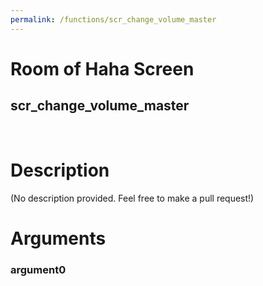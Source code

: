 ```yaml
---
permalink: /functions/scr_change_volume_master
---
```

# Room of Haha Screen  
## scr_change_volume_master  
&nbsp;  
# Description  
(No description provided. Feel free to make a pull request!) 
&nbsp;  
# Arguments
### argument0

&nbsp;  


